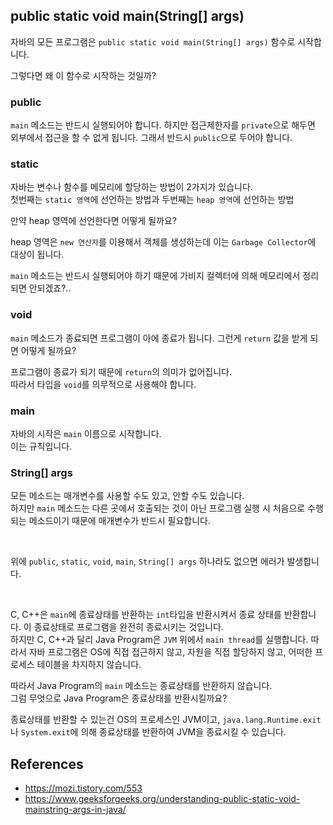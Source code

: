 ## public static void main(String[] args)

자바의 모든 프로그램은 `public static void main(String[] args)` 함수로 시작합니다.

그렇다면 왜 이 함수로 시작하는 것일까?

### public

`main` 메소드는 반드시 실행되어야 합니다. 하지만 접근제한자를 `private`으로 해두면 외부에서 접근을 할 수 없게 됩니다. 그래서 반드시 `public`으로 두어야 합니다.

### static

자바는 변수나 함수를 메모리에 할당하는 방법이 2가지가 있습니다.  
첫번째는 `static 영역`에 선언하는 방법과 두번째는 `heap 영역`에 선언하는 방법

만약 heap 영역에 선언한다면 어떻게 될까요?

heap 영역은 `new 연산자`를 이용해서 객체를 생성하는데 이는 `Garbage Collector`에 대상이 됩니다.

`main` 메소드는 반드시 실행되어야 하기 때문에 가비지 컬렉터에 의해 메모리에서 정리되면 안되겠죠?..

### void

`main` 메소드가 종료되면 프로그램이 아에 종료가 됩니다. 그런게 `return` 값을 받게 되면 어떻게 될까요?

프로그램이 종료가 되기 때문에 `return`의 의미가 없어집니다.  
따라서 타입을 `void`를 의무적으로 사용해야 합니다.

### main

자바의 시작은 `main` 이름으로 시작합니다.  
이는 규칙입니다.

### String[] args

모든 메소드는 매개변수를 사용할 수도 있고, 안할 수도 있습니다.  
하지만 `main` 메소드는 다른 곳에서 호출되는 것이 아닌 프로그램 실행 시 처음으로 수행되는 메소드이기 때문에 매개변수가 반드시 필요합니다.

<br>

위에 `public`, `static`, `void`, `main`, `String[] args` 하나라도 없으면 에러가 발생합니다.

<br>

C, C++은 `main`에 종료상태를 반환하는 `int`타입을 반환시켜서 종료 상태를 반환합니다. 이 종료상태로 프로그램을 완전히 종료시키는 것입니다.  
하지만 C, C++과 달리 Java Program은 `JVM` 위에서 `main thread`를 실행합니다.
따라서 자바 프로그램은 OS에 직접 접근하지 않고, 자원을 직접 할당하지 않고, 어떠한 프로세스 테이블을 차지하지 않습니다.

따라서 Java Program의 `main` 메소드는 종료상태를 반환하지 않습니다.  
그럼 무엇으로 Java Program은 종료상태를 반환시킬까요?

종료상태를 반환할 수 있는건 OS의 프로세스인 JVM이고, `java.lang.Runtime.exit`나 `System.exit`에 의해 종료상태를 반환하여 JVM을 종료시킬 수 있습니다.

## References

- https://mozi.tistory.com/553
- https://www.geeksforgeeks.org/understanding-public-static-void-mainstring-args-in-java/
